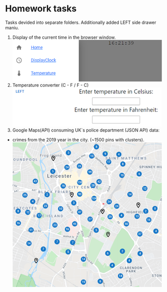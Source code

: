 # Homework tasks

Tasks devided into separate folders.
Additionally added LEFT side drawer maniu.
1. Display of the current time in the browser window.
 ![clock](/clock.png)
2. Temperature converter (C - F / F - C)
 ![CFC](/CFC.png)
3. Google Maps(API) consuming UK`s police department (JSON API) data:
 - crimes from the 2019 year in the city. (~1500 pins with clusters).
![Pins](/Pins.png)
